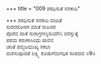 +++
title = "009 ಶರಧಿಸುತೆ ಸನಕಾದಿ"

+++
ಶರಧಿಸುತೆ ಸನಕಾದಿ ವಂದಿತೆ  
ಸುರನರೋರಗ ಮಾತೆ ಸುಜನರ  
ಪೊರೆವ ದಾತೆ ಸುರಾಗ್ರಗಣ್ಯಸುಮೌನಿ ವರಸ್ತುತ್ಯೆ  
ಪರಮ ಕರುಣಾಸಿಂಧು ಪಾವನ  
ಚರಿತೆ ಪದ್ಮಜಮುಖ್ಯ ಸಕಲಾ  
ಮರಸುಪೂಜಿತೆ ಲಕ್ಷ್ಮಿ ಕೊಡುಗೆಮಗಧಿಕ ಸಂಪದವ     ॥9॥